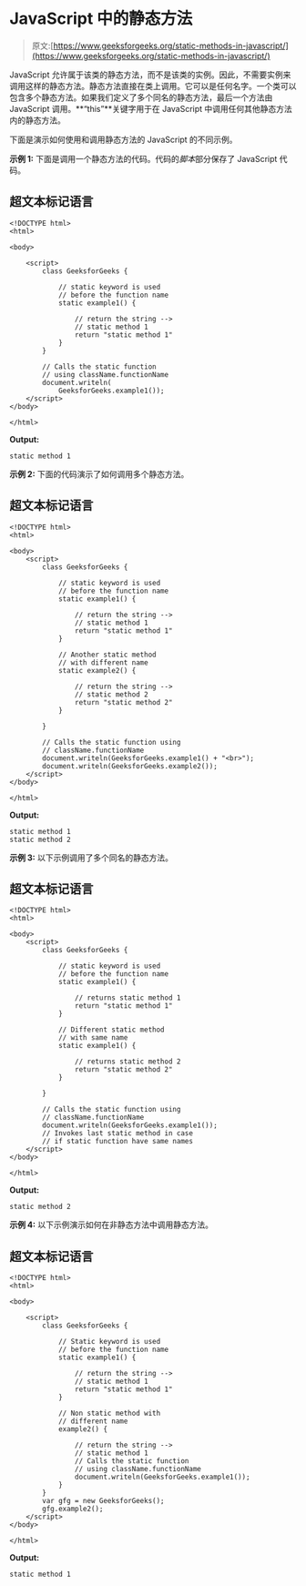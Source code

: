# JavaScript 中的静态方法

> 原文:[https://www.geeksforgeeks.org/static-methods-in-javascript/](https://www.geeksforgeeks.org/static-methods-in-javascript/)

JavaScript 允许属于该类的静态方法，而不是该类的实例。因此，不需要实例来调用这样的静态方法。静态方法直接在类上调用。它可以是任何名字。一个类可以包含多个静态方法。如果我们定义了多个同名的静态方法，最后一个方法由 JavaScript 调用。**“this”**关键字用于在 JavaScript 中调用任何其他静态方法内的静态方法。

下面是演示如何使用和调用静态方法的 JavaScript 的不同示例。

**示例 1:** 下面是调用一个静态方法的代码。代码的*脚本*部分保存了 JavaScript 代码。

## 超文本标记语言

```
<!DOCTYPE html>
<html>

<body>

    <script>
        class GeeksforGeeks { 

            // static keyword is used 
            // before the function name
            static example1() { 

                // return the string -->
                // static method 1
                return "static method 1"
            }
        }

        // Calls the static function 
        // using className.functionName
        document.writeln(
            GeeksforGeeks.example1());
    </script>
</body>

</html>
```

**Output:**

```
static method 1

```

**示例 2:** 下面的代码演示了如何调用多个静态方法。

## 超文本标记语言

```
<!DOCTYPE html>
<html>

<body>
    <script>
        class GeeksforGeeks {

            // static keyword is used 
            // before the function name
            static example1() {

                // return the string -->
                // static method 1
                return "static method 1"
            }

            // Another static method 
            // with different name 
            static example2() {

                // return the string -->
                // static method 2
                return "static method 2"
            }

        }

        // Calls the static function using
        // className.functionName
        document.writeln(GeeksforGeeks.example1() + "<br>");
        document.writeln(GeeksforGeeks.example2());  
    </script>
</body>

</html>
```

**Output:**

```
static method 1
static method 2

```

**示例 3:** 以下示例调用了多个同名的静态方法。

## 超文本标记语言

```
<!DOCTYPE html>
<html>

<body>
    <script>
        class GeeksforGeeks {

            // static keyword is used 
            // before the function name
            static example1() {

                // returns static method 1
                return "static method 1"
            }

            // Different static method
            // with same name 
            static example1() { 

                // returns static method 2
                return "static method 2"
            }

        }

        // Calls the static function using 
        // className.functionName
        document.writeln(GeeksforGeeks.example1());
        // Invokes last static method in case 
        // if static function have same names
    </script>
</body>

</html>
```

**Output:**

```
static method 2
```

**示例 4:** 以下示例演示如何在非静态方法中调用静态方法。

## 超文本标记语言

```
<!DOCTYPE html>
<html>

<body>

    <script>
        class GeeksforGeeks { 

            // Static keyword is used 
            // before the function name
            static example1() { 

                // return the string --> 
                // static method 1
                return "static method 1"
            }

            // Non static method with 
            // different name 
            example2() { 

                // return the string -->
                // static method 1
                // Calls the static function 
                // using className.functionName
                document.writeln(GeeksforGeeks.example1());
            }
        }
        var gfg = new GeeksforGeeks();
        gfg.example2();  
    </script>
</body>

</html>
```

**Output:**

```
static method 1

```